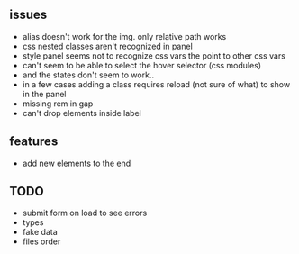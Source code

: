 ## issues

- alias doesn't work for the img. only relative path works
- css nested classes aren't recognized in panel
- style panel seems not to recognize css vars the point to other css vars
- can't seem to be able to select the hover selector (css modules)
- and the states don't seem to work..
- in a few cases adding a class requires reload (not sure of what) to show in the panel
- missing rem in gap
- can't drop elements inside label

## features

- add new elements to the end

## TODO

- submit form on load to see errors
- types
- fake data
- files order
